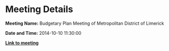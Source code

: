 # Meeting Details

**Meeting Name:** Budgetary Plan Meeting of Metropolitan District of Limerick

**Date and Time:** 2014-10-10 11:30:00

**<a href="https://www.limerick.ie/council/whats-on/budgetary-plan-meeting-metropolitan-district-limerick" target="_blank">Link to meeting</a>**
